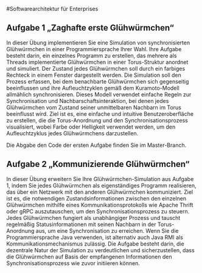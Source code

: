 #Softwarearchitektur für Enterprises

## Aufgabe 1 „Zaghafte erste Glühwürmchen“ 

In dieser Übung implementieren Sie eine Simulation von synchronisierten Glühwürmchen in einer Programmiersprache Ihrer 
Wahl. Ihre Aufgabe besteht darin, ein einzelnes Programm zu erstellen, das mehrere als Threads implementierte Glühwürmchen 
in einer Torus-Struktur anordnet und simuliert. Der Zustand jedes Glühwürmchen soll durch ein farbiges Rechteck in einem 
Fenster dargestellt werden. Die Simulation soll den Prozess erfassen, bei dem benachbarte Glühwürmchen sich gegenseitig 
beeinflussen und ihre Aufleuchtzyklen gemäß dem Kuramoto-Modell allmählich synchronisieren. Dieses Modell verwendet 
einfache Regeln zur Synchronisation und Nachbarschaftsinteraktion, bei denen jedes Glühwürmchen vom Zustand seiner 
unmittelbaren Nachbarn im Torus beeinflusst wird. Ziel ist es, eine einfache und intuitive Benutzeroberfläche zu erstellen, die die 
Torus-Anordnung und den Synchronisationsprozess visualisiert, wobei Farbe oder Helligkeit verwendet werden, um den 
Aufleuchtzyklus jedes Glühwürmchens darzustellen. 

Die Abgabe den Code der ersten Aufgabe finden Sie im Master-Branch.


## Aufgabe 2 „Kommunizierende Glühwürmchen“  

In dieser Übung erweitern Sie Ihre Glühwürmchen-Simulation aus Aufgabe 1, indem Sie jedes Glühwürmchen als eigenständiges 
Programm realisieren, das über ein Netzwerk mit den anderen Glühwürmchen kommuniziert. Ziel ist es, die notwendigen 
Zustandsinformationen zwischen den einzelnen Glühwürmchen mithilfe eines Kommunikationsprotokolls wie Apache Thrift 
oder gRPC auszutauschen, um den Synchronisationsprozess zu steuern. Jedes Glühwürmchen fungiert als unabhängiger Prozess 
und tauscht regelmäßig Statusinformationen mit seinen Nachbarn in der Torus-Anordnung aus, um eine Synchronisation zu 
erreichen. Wenn Sie die Programmiersprache Java verwenden, ist alternativ auch Java RMI als Kommunikationsmechanismus 
zulässig. Die Aufgabe besteht darin, die dezentrale Natur der Simulation zu verdeutlichen und sicherzustellen, dass die 
Glühwürmchen auf Basis der empfangenen Informationen den Synchronisationsprozess wie zuvor initiieren können. 
